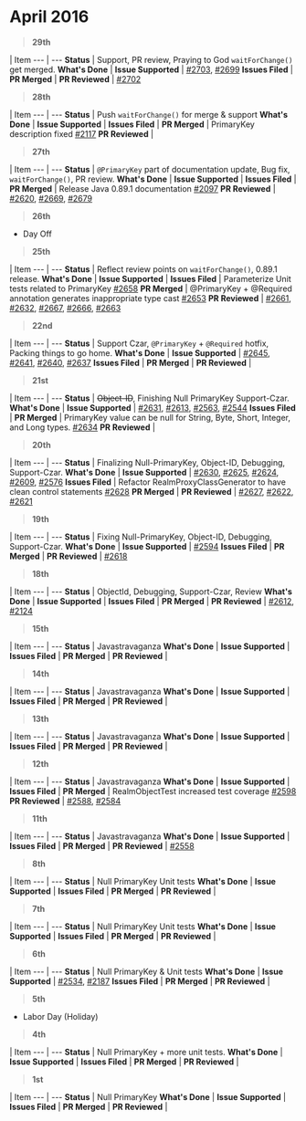 # April 2016

> **29th**

  | Item
--- | --- 
**Status** |  Support, PR review, Praying to God `waitForChange()` get merged.
**What's Done** | 
**Issue Supported** | <a href="https://github.com/realm/realm-java/issues/2703">#2703</a>, <a href="https://github.com/realm/realm-java/issues/2699">#2699</a>
**Issues Filed** | 
**PR Merged** | 
**PR Reviewed** | <a href="https://github.com/realm/realm-java/pull/2702">#2702</a>

> **28th**

  | Item
--- | --- 
**Status** | Push `waitForChange()` for merge & support
**What's Done** | 
**Issue Supported** | 
**Issues Filed** | 
**PR Merged** | PrimaryKey description fixed <a href="https://github.com/realm/realm.io/pull/2117">#2117</a>
**PR Reviewed** | 

> **27th**

  | Item
--- | --- 
**Status** | `@PrimaryKey` part of documentation update, Bug fix, `waitForChange()`, PR review.
**What's Done** | 
**Issue Supported** | 
**Issues Filed** | 
**PR Merged** | Release Java 0.89.1 documentation <a href="https://github.com/realm/realm.io/pull/2097">#2097</a>
**PR Reviewed** | <a href="https://github.com/realm/realm-java/pull/2620">#2620</a>, <a href="https://github.com/realm/realm-java/pull/2669">#2669</a>,  <a href="https://github.com/realm/realm-java/pull/2679">#2679</a>


> **26th**

- Day Off

> **25th**

  | Item
--- | --- 
**Status** | Reflect review points on `waitForChange()`, 0.89.1 release.
**What's Done** | 
**Issue Supported** | 
**Issues Filed** | Parameterize Unit tests related to PrimaryKey <a href="https://github.com/realm/realm-java/issues/2658">#2658</a>
**PR Merged** | @PrimaryKey + @Required annotation generates inappropriate type cast <a href="https://github.com/realm/realm-java/pull/2653">#2653</a>
**PR Reviewed** | <a href="https://github.com/realm/realm-java/pull/2661">#2661</a>, <a href="https://github.com/realm/realm-java/pull/2632">#2632</a>, <a href="https://github.com/realm/realm-java/pull/2667">#2667</a>, <a href="https://github.com/realm/realm-java/pull/2666">#2666</a>, <a href="https://github.com/realm/realm-java/pull/2663">#2663</a>

> **22nd**

  | Item
--- | --- 
**Status** | Support Czar, `@PrimaryKey` + `@Required` hotfix, Packing things to go home.
**What's Done** | 
**Issue Supported** | <a href="https://github.com/realm/realm-java/issues/2645">#2645</a>, <a href="https://github.com/realm/realm-java/issues/2641">#2641</a>, <a href="https://github.com/realm/realm-java/issues/2640">#2640</a>, <a href="https://github.com/realm/realm-java/issues/2637">#2637</a>
**Issues Filed** | 
**PR Merged** | 
**PR Reviewed** | 

> **21st**

  | Item
--- | --- 
**Status** | ~~Object-ID~~, Finishing Null PrimaryKey Support-Czar.
**What's Done** | 
**Issue Supported** | <a href="https://github.com/realm/realm-java/issues/2631">#2631</a>, <a href="https://github.com/realm/realm-java/issues/2613">#2613</a>, <a href="https://github.com/realm/realm-java/issues/2563">#2563</a>, <a href="https://github.com/realm/realm-java/issues/2544">#2544</a>
**Issues Filed** | 
**PR Merged** | PrimaryKey value can be null for String, Byte, Short, Integer, and Long types. <a href="https://github.com/realm/realm-java/pull/2634">#2634</a>
**PR Reviewed** | 

> **20th**

  | Item
--- | --- 
**Status** | Finalizing Null-PrimaryKey, Object-ID, Debugging, Support-Czar.
**What's Done** | 
**Issue Supported** | <a href="https://github.com/realm/realm-java/issues/2630">#2630</a>, <a href="https://github.com/realm/realm-java/issues/2625">#2625</a>, <a href="https://github.com/realm/realm-java/issues/2624">#2624</a>, <a href="https://github.com/realm/realm-java/issues/2609">#2609</a>, <a href="https://github.com/realm/realm-java/issues/2576">#2576</a>
**Issues Filed** | Refactor RealmProxyClassGenerator to have clean control statements <a href="https://github.com/realm/realm-java/issues/2628">#2628</a>
**PR Merged** | 
**PR Reviewed** | <a href="https://github.com/realm/realm-java/pull/2627">#2627</a>, <a href="https://github.com/realm/realm-java/pull/2622">#2622</a>, <a href="https://github.com/realm/realm-java/pull/2621">#2621</a>


> **19th**

  | Item
--- | --- 
**Status** | Fixing Null-PrimaryKey, Object-ID, Debugging, Support-Czar.
**What's Done** | 
**Issue Supported** | <a href="https://github.com/realm/realm-java/issues/2594">#2594</a>
**Issues Filed** | 
**PR Merged** | 
**PR Reviewed** | <a href="https://github.com/realm/realm-java/pull/2618">#2618</a>


> **18th**

  | Item
--- | --- 
**Status** | ObjectId, Debugging, Support-Czar, Review
**What's Done** | 
**Issue Supported** | 
**Issues Filed** | 
**PR Merged** | 
**PR Reviewed** | <a href="https://github.com/realm/realm-java/pull/2612">#2612</a>, <a href="https://github.com/realm/realm-java/pull/2124">#2124</a>

> **15th**

  | Item
--- | --- 
**Status** | Javastravaganza
**What's Done** | 
**Issue Supported** | 
**Issues Filed** | 
**PR Merged** | 
**PR Reviewed** | 

> **14th**

  | Item
--- | --- 
**Status** | Javastravaganza
**What's Done** | 
**Issue Supported** | 
**Issues Filed** | 
**PR Merged** | 
**PR Reviewed** | 

> **13th**

  | Item
--- | --- 
**Status** | Javastravaganza
**What's Done** | 
**Issue Supported** | 
**Issues Filed** | 
**PR Merged** | 
**PR Reviewed** | 

> **12th**

  | Item
--- | --- 
**Status** | Javastravaganza
**What's Done** | 
**Issue Supported** | 
**Issues Filed** | 
**PR Merged** | RealmObjectTest increased test coverage <a href="https://github.com/realm/realm-java/pull/2598">#2598</a>
**PR Reviewed** | <a href="https://github.com/realm/realm-java/pull/2588">#2588</a>, <a href="https://github.com/realm/realm-java/pull/2584">#2584</a>

> **11th**

  | Item
--- | --- 
**Status** | Javastravaganza
**What's Done** | 
**Issue Supported** | 
**Issues Filed** | 
**PR Merged** | 
**PR Reviewed** | <a href="https://github.com/realm/realm-java/pull/2558">#2558</a>

> **8th**

  | Item
--- | --- 
**Status** | Null PrimaryKey Unit tests
**What's Done** | 
**Issue Supported** | 
**Issues Filed** | 
**PR Merged** | 
**PR Reviewed** | 

> **7th**

  | Item
--- | --- 
**Status** | Null PrimaryKey Unit tests
**What's Done** | 
**Issue Supported** | 
**Issues Filed** | 
**PR Merged** | 
**PR Reviewed** | 

> **6th**

  | Item
--- | --- 
**Status** | Null PrimaryKey & Unit tests
**What's Done** | 
**Issue Supported** | <a href="https://github.com/realm/realm-java/issues/2534">#2534</a>, <a href="https://github.com/realm/realm-java/issues/2187">#2187</a>
**Issues Filed** | 
**PR Merged** | 
**PR Reviewed** | 

> **5th**

- Labor Day (Holiday)

> **4th**

  | Item
--- | --- 
**Status** |  Null PrimaryKey + more unit tests.
**What's Done** | 
**Issue Supported** | 
**Issues Filed** | 
**PR Merged** | 
**PR Reviewed** | 

> **1st**

  | Item
--- | --- 
**Status** | Null PrimaryKey
**What's Done** | 
**Issue Supported** | 
**Issues Filed** | 
**PR Merged** | 
**PR Reviewed** | 
